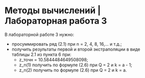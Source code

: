 # Методы вычислений | Лабораторная работа 3

В лабораторной работе 3 нужно:
- просуммировать ряд (2.1) при n = 2, 4, 8, 16,... и т.д.;
- получить результаты первой и второй экстраполяции в виде таблицы 2.1 из пункта 6 при:
  - z_точн = 10.5844484649508098;
  - z_n(1) получить по формуле (2.6) при Q = 2 и k = a - 1;
  - z_n(2) получить по формуле (2.6) при Q = 2 и k = a.
